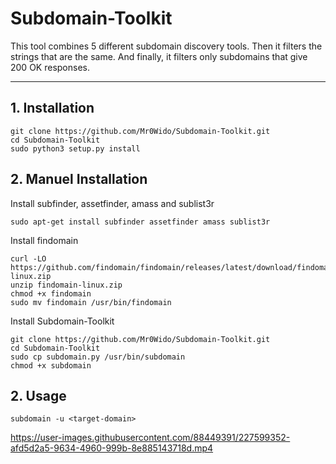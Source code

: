 # Subdomain-Toolkit
This tool combines 5 different subdomain discovery tools. Then it filters the strings that are the same. And finally, it filters only subdomains that give 200 OK responses.


---

## 1. Installation

```
git clone https://github.com/Mr0Wido/Subdomain-Toolkit.git
cd Subdomain-Toolkit
sudo python3 setup.py install
```

## 2. Manuel Installation

Install subfinder, assetfinder, amass and sublist3r
```
sudo apt-get install subfinder assetfinder amass sublist3r
```

Install findomain
```
curl -LO https://github.com/findomain/findomain/releases/latest/download/findomain-linux.zip
unzip findomain-linux.zip
chmod +x findomain
sudo mv findomain /usr/bin/findomain
```

Install Subdomain-Toolkit
```
git clone https://github.com/Mr0Wido/Subdomain-Toolkit.git
cd Subdomain-Toolkit
sudo cp subdomain.py /usr/bin/subdomain
chmod +x subdomain
```

## 2. Usage

```
subdomain -u <target-domain>
```

https://user-images.githubusercontent.com/88449391/227599352-afd5d2a5-9634-4960-999b-8e885143718d.mp4

